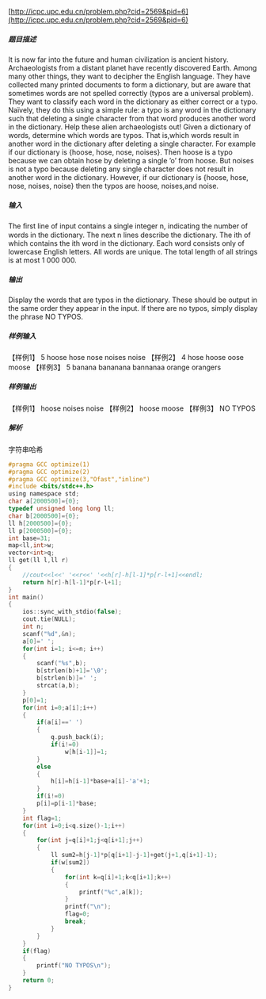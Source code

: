 [http://icpc.upc.edu.cn/problem.php?cid=2569&pid=6](http://icpc.upc.edu.cn/problem.php?cid=2569&pid=6)
##### 题目描述
It is now far into the future and human civilization is ancient history. Archaeologists from a distant planet have recently discovered Earth. Among many other things, they want to decipher the English language. 
They have collected many printed documents to form a dictionary, but are aware that sometimes words are not spelled correctly (typos are a universal problem). They want to classify each word in the dictionary as either correct or a typo. Naïvely, they do this using a simple rule: a typo is any word in the dictionary such that deleting a single character from that word produces another word in the dictionary.
Help these alien archaeologists out! Given a dictionary of words, determine which words are typos. That is,which words result in another word in the dictionary after deleting a single character.
For example if our dictionary is {hoose, hose, nose, noises}. Then hoose is a typo because we can obtain hose by deleting a single ’o’ from hoose. But noises is not a typo because deleting any single
character does not result in another word in the dictionary.
However, if our dictionary is {hoose, hose, nose, noises, noise} then the typos are hoose, noises,and noise.
##### 输入
The ﬁrst line of input contains a single integer n, indicating the number of words in the dictionary.
The next n lines describe the dictionary. The ith of which contains the ith word in the dictionary. Each word consists only of lowercase English letters. All words are unique.
The total length of all strings is at most 1 000 000.
##### 输出
Display the words that are typos in the dictionary. These should be output in the same order they appear in the input. If there are no typos, simply display the phrase NO TYPOS.
##### 样例输入
【样例1】
5
hoose
hose
nose
noises
noise
【样例2】
4
hose
hoose
oose
moose
【样例3】
5
banana
bananana
bannanaa
orange
orangers
##### 样例输出
【样例1】
hoose
noises
noise
【样例2】
hoose
moose
【样例3】
NO TYPOS
##### 解析
字符串哈希

```c
#pragma GCC optimize(1)
#pragma GCC optimize(2)
#pragma GCC optimize(3,"Ofast","inline")
#include <bits/stdc++.h>
using namespace std;
char a[2000500]={0};
typedef unsigned long long ll;
char b[2000500]={0};
ll h[2000500]={0};
ll p[2000500]={0};
int base=31;
map<ll,int>w;
vector<int>q;
ll get(ll l,ll r)
{
    //cout<<l<<' '<<r<<' '<<h[r]-h[l-1]*p[r-l+1]<<endl;
    return h[r]-h[l-1]*p[r-l+1];
}
int main()
{
    ios::sync_with_stdio(false);
    cout.tie(NULL);
    int n;
    scanf("%d",&n);
    a[0]=' ';
    for(int i=1; i<=n; i++)
    {
        scanf("%s",b);
        b[strlen(b)+1]='\0';
        b[strlen(b)]=' ';
        strcat(a,b);
    }
    p[0]=1;
    for(int i=0;a[i];i++)
    {
        if(a[i]==' ')
        {
            q.push_back(i);
            if(i!=0)
                w[h[i-1]]=1;
        }
        else
        {
            h[i]=h[i-1]*base+a[i]-'a'+1;
        }
        if(i!=0)
        p[i]=p[i-1]*base;
    }
    int flag=1;
    for(int i=0;i<q.size()-1;i++)
    {
        for(int j=q[i]+1;j<q[i+1];j++)
        {
            ll sum2=h[j-1]*p[q[i+1]-j-1]+get(j+1,q[i+1]-1);
            if(w[sum2])
            {
                for(int k=q[i]+1;k<q[i+1];k++)
                {
                    printf("%c",a[k]);
                }
                printf("\n");
                flag=0;
                break;
            }
        }
    }
    if(flag)
    {
        printf("NO TYPOS\n");
    }
    return 0;
}
```

